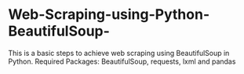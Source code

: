 # Web-Scraping-using-Python-BeautifulSoup-
This is a basic steps to achieve web scraping using BeautifulSoup in Python.
Required Packages: BeautifulSoup, requests, lxml and pandas
